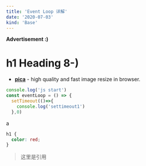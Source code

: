 ```yaml
---
title: 'Event Loop 详解' 
date: '2020-07-03'
kind: 'Base'
---
```

__Advertisement :)__

# h1 Heading 8-)

- __[pica](https://nodeca.github.io/pica/demo/)__ - high quality and fast image
  resize in browser.


~~~js
console.log('js start')
const eventLoop = () => {
  setTimeout(()=>{
    console.log('settimeout1')
  },0)
~~~

a 

~~~css
h1 {
  color: red;
}
~~~

> 这里是引用